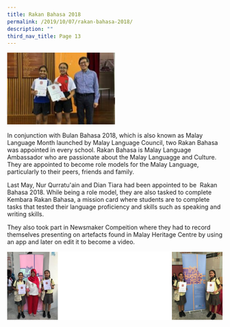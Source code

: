 ```yaml
---
title: Rakan Bahasa 2018
permalink: /2019/10/07/rakan-bahasa-2018/
description: ""
third_nav_title: Page 13
---
```

<img src="/images/Rakan-Bahasa-2018-300x200.jpg" 
     style="width:50%">
<p>In conjunction with Bulan Bahasa 2018, which is also known as Malay Language Month launched by Malay Language Council, two Rakan Bahasa was appointed in every school. Rakan Bahasa is Malay Language Ambassador who are passionate about the Malay Languagge and Culture. They are appointed to become role models for the Malay Language, particularly to their peers, friends and family.</p>
<p>Last May, Nur Qurratu'ain and Dian Tiara had been appointed to be&nbsp; Rakan Bahasa 2018. While being a role model, they are also tasked to complete Kembara Rakan Bahasa, a mission card where students are to complete tasks that tested their language proficiency and skills such as speaking and writing skills.</p>
<p>They also took part in Newsmaker Compeition where they had to record themselves presenting on artefacts found in Malay Heritage Centre by using an app and later on edit it to become a video.</p>
<img src="/images/rakan.png">